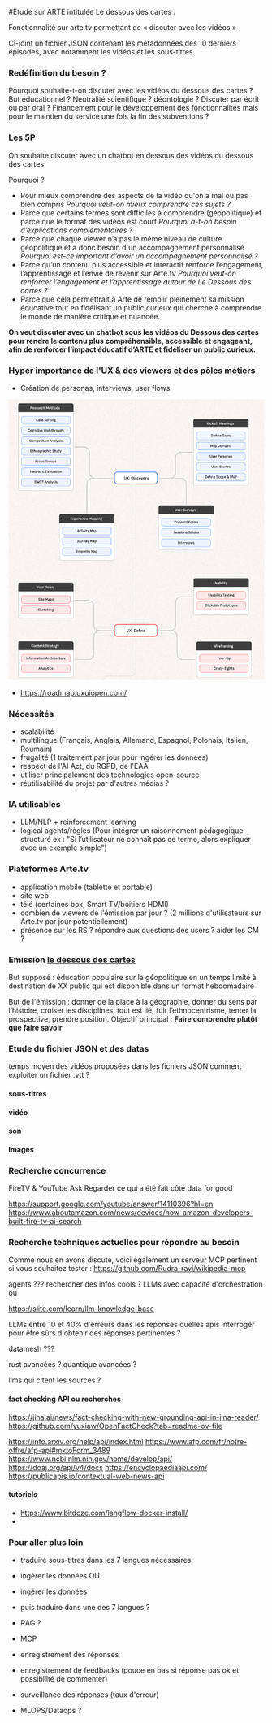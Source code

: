 #Etude sur ARTE intitulée Le dessous des cartes :

Fonctionnalité sur arte.tv permettant de « discuter avec les vidéos »

Ci-joint un fichier JSON contenant les métadonnées des 10 derniers épisodes, avec notamment les vidéos et les sous-titres.

### Redéfinition du besoin ?
Pourquoi souhaite-t-on discuter avec les vidéos du dessous des cartes ?
But éducationnel ? 
Neutralité scientifique ? déontologie ?
Discuter par écrit ou par oral ?
Financement pour le développement des fonctionnalités mais pour le maintien du service une fois la fin des subventions ? 

### Les 5P

On souhaite discuter avec un chatbot en dessous des vidéos du dessous des cartes

Pourquoi ?
- Pour mieux comprendre des aspects de la vidéo qu'on a mal ou pas bien compris 
*Pourquoi veut-on mieux comprendre ces sujets ?*
- Parce que certains termes sont difficiles à comprendre (géopolitique) et parce que le format des vidéos est court 
*Pourquoi a-t-on besoin d’explications complémentaires ?*
- Parce que chaque viewer n’a pas le même niveau de culture géopolitique et a donc besoin d'un accompagnement personnalisé
*Pourquoi est-ce important d’avoir un accompagnement personnalisé ?*
- Parce qu’un contenu plus accessible et interactif renforce l’engagement, l’apprentissage et l’envie de revenir sur Arte.tv
*Pourquoi veut-on renforcer l’engagement et l’apprentissage autour de Le Dessous des cartes ?*
- Parce que cela permettrait à Arte de remplir pleinement sa mission éducative tout en fidélisant un public curieux qui cherche à comprendre le monde de manière critique et nuancée.

**On veut discuter avec un chatbot sous les vidéos du Dessous des cartes pour rendre le contenu plus compréhensible, accessible et engageant, afin de renforcer l’impact éducatif d’ARTE et fidéliser un public curieux.**

### Hyper importance de l'UX & des viewers et des pôles métiers

- Création de personas, interviews, user flows

![Image UI/UX](./ressources/uiux.png)
- https://roadmap.uxuiopen.com/

### Nécessités 

- scalabilité
- multilingue (Français, Anglais, Allemand, Espagnol, Polonais, Italien, Roumain)
- frugalité (1 traitement par jour pour ingérer les données)
- respect de l'AI Act, du RGPD, de l'EAA
- utiliser principalement des technologies open-source
- réutilisabilité du projet par d'autres médias ?

### IA utilisables
- LLM/NLP + reinforcement learning 
- logical agents/règles (Pour intégrer un raisonnement pédagogique structuré ex : "Si l’utilisateur ne connaît pas ce terme, alors expliquer avec un exemple simple")

### Plateformes Arte.tv
- application mobile (tablette et portable)
- site web 
- télé (certaines box, Smart TV/boitiers HDMI)
- combien de viewers de l'émission par jour ? (2 millions d'utilisateurs sur Arte.tv par jour potentiellement)
- présence sur les RS ? répondre aux questions des users ? aider les CM ?

### Emission [le dessous des cartes](https://fr.wikipedia.org/wiki/Le_Dessous_des_cartes)

But supposé : éducation populaire sur la géopolitique en un temps limité à destination de XX public qui est disponible dans un format hebdomadaire

But de l'émission : donner de la place à la géographie, donner du sens par l’histoire, croiser les disciplines, tout est lié, fuir l’ethnocentrisme, tenter la prospective, prendre position.
Objectif principal : **Faire comprendre plutôt que faire savoir**

### Etude du fichier JSON et des datas

temps moyen des vidéos proposées dans les fichiers JSON
comment exploiter un fichier .vtt ? 

#### sous-titres
#### vidéo
#### son
#### images 

### Recherche concurrence

FireTV & YouTube Ask
Regarder ce qui a été fait côté data for good

https://support.google.com/youtube/answer/14110396?hl=en
https://www.aboutamazon.com/news/devices/how-amazon-developers-built-fire-tv-ai-search

### Recherche techniques actuelles pour répondre au besoin

Comme nous en avons discuté, voici également un serveur MCP pertinent si vous souhaitez tester :
https://github.com/Rudra-ravi/wikipedia-mcp

agents ??? rechercher des infos cools ?
LLMs avec capacité d'orchestration ou 

https://slite.com/learn/llm-knowledge-base 

LLMs entre 10 et 40% d'erreurs dans les réponses
quelles apis interroger pour être sûrs d'obtenir des réponses pertinentes ?

datamesh ???

rust avancées ? 
quantique avancées ? 

llms qui citent les sources ? 

#### fact checking API ou recherches

https://jina.ai/news/fact-checking-with-new-grounding-api-in-jina-reader/
https://github.com/yuxiaw/OpenFactCheck?tab=readme-ov-file

https://info.arxiv.org/help/api/index.html
https://www.afp.com/fr/notre-offre/afp-api#mktoForm_3489
https://www.ncbi.nlm.nih.gov/home/develop/api/
https://doaj.org/api/v4/docs
https://encyclopaediaapi.com/
https://publicapis.io/contextual-web-news-api


#### tutoriels

- https://www.bitdoze.com/langflow-docker-install/
- 

### Pour aller plus loin

- traduire sous-titres dans les 7 langues nécessaires
- ingérer les données 
OU
- ingérer les données
- puis traduire dans une des 7 langues ? 

- RAG ?
- MCP 
- enregistrement des réponses
- enregistrement de feedbacks (pouce en bas si réponse pas ok et possibilité de commenter)
- surveillance des réponses (taux d'erreur)

- MLOPS/Dataops ?
